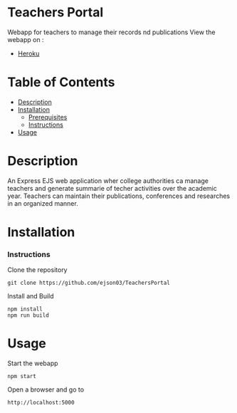 # Teachers Portal
Webapp for teachers to manage their records nd publications
View the webapp on :
* [Heroku](https://teachers-portal.herokuapp.com)

# Table of Contents

* [Description](https://github.com/ejson03/TeachersPortal#description)
* [Installation](https://github.com/ejson03/TeachersPortal#installation)
  * [Prerequisites](https://github.com/ejson03/TeachersPortal#prerequisites)
  * [Instructions](https://github.com/ejson03/TeachersPortal#instructions)
* [Usage](https://github.com/ejson03/TeachersPortal#usage)


# Description

An Express EJS web application wher college authorities ca manage teachers and generate summarie of techer activities over the academic year. Teachers can maintain their publications, conferences and researches in an organized manner.


# Installation

### Instructions

Clone the repository
```
git clone https://github.com/ejson03/TeachersPortal
```

Install and Build
```
npm install
npm run build
```

# Usage

Start the webapp
```
npm start
``` 

Open a browser and go to 
```
http://localhost:5000
```
